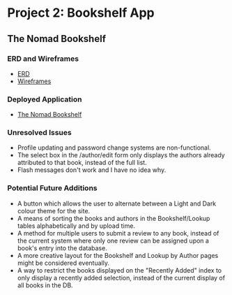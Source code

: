 # Project 2: Bookshelf App
## The Nomad Bookshelf

### ERD and Wireframes
* [ERD](https://imgur.com/a/0NvnsTk)
* [Wireframes](https://imgur.com/a/pw1E0D4)

### Deployed Application
* [The Nomad Bookshelf](https://nomadbooks.herokuapp.com/)

### Unresolved Issues
* Profile updating and password change systems are non-functional.
* The select box in the /author/edit form only displays the authors already attributed to that book, instead of the full list.
* Flash messages don't work and I have no idea why.

### Potential Future Additions
* A button which allows the user to alternate between a Light and Dark colour theme for the site.
* A means of sorting the books and authors in the Bookshelf/Lookup tables alphabetically and by upload time.
* A method for multiple users to submit a review to any book, instead of the current system where only one review can be assigned upon a book's entry into the database.
* A more creative layout for the Bookshelf and Lookup by Author pages might be considered eventually.
* A way to restrict the books displayed on the "Recently Added" index to only display a recently added selection, instead of the current display of all books in the DB.
